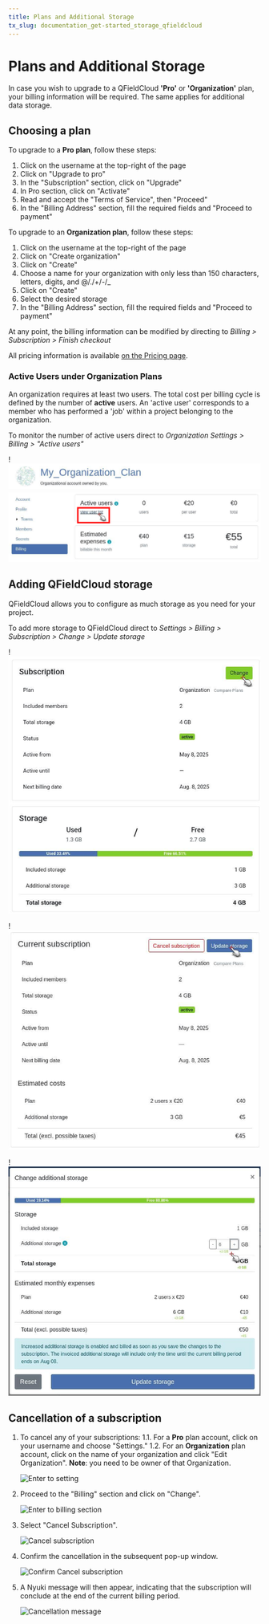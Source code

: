 ```yaml
---
title: Plans and Additional Storage
tx_slug: documentation_get-started_storage_qfieldcloud
---
```


# Plans and Additional Storage

In case you wish to upgrade to a QFieldCloud **'Pro'** or **'Organization'** plan, your billing information will be required.
The same applies for additional data storage.

## Choosing a plan

To upgrade to a **Pro plan**, follow these steps:

1. Click on the username at the top-right of the page
2. Click on "Upgrade to pro"
3. In the "Subscription" section, click on "Upgrade"
4. In Pro section, click on "Activate"
5. Read and accept the "Terms of Service", then "Proceed"
6. In the "Billing Address" section, fill the required fields and "Proceed to payment"

To upgrade to an **Organization plan**, follow these steps:

1. Click on the username at the top-right of the page
2. Click on "Create organization"
3. Click on "Create"
4. Choose a name for your organization with only less than 150 characters, letters, digits, and @/./+/-/_
5. Click on "Create"
6. Select the desired storage
7. In the "Billing Address" section, fill the required fields and "Proceed to payment"

At any point, the billing information can be modified by directing to *Billing > Subscription > Finish checkout*

All pricing information is available <a href="https://qfield.cloud/pricing" target="_blank">on the Pricing page</a>.

### **Active Users under Organization Plans**

An organization requires at least two users.
The total cost per billing cycle is defined by the number of **active** users.
An 'active user' corresponds to a member who has performed a 'job' within a project belonging to the organization.

To monitor the number of active users direct to *Organization Settings > Billing > "Active users"*

!![](../assets/images/listing_qfieldcloud_active_users.png)

## Adding QFieldCloud storage

QFieldCloud allows you to configure as much storage as you need for your project.

To add more storage to QFieldCloud direct to *Settings > Billing > Subscription > Change > Update storage*

!![ Subscription “Change” ](../assets/images/storage-qfc1.png)

!![ “Update storage” ](../assets/images/storage-qfc2.png)

!![ “Additional storage” ](../assets/images/storage-qfc3.png)

## Cancellation of a subscription

1. To cancel any of your subscriptions:
1.1. For a **Pro** plan account, click on your username and choose "Settings."
1.2. For an **Organization** plan account, click on the name of your organization and click "Edit Organization".
**Note**: you need to be owner of that Organization.

    ![Enter to setting](../assets/images/discontinuing_service_01_enter_to_setting.png)

2. Proceed to the "Billing" section and click on "Change".

    ![Enter to billing section](../assets/images/discontinuing_service_02_change_subcription.png)

3. Select "Cancel Subscription".

    ![Cancel subscription](../assets/images/discontinuing_service_03_cancel_subscription.png)

4. Confirm the cancellation in the subsequent pop-up window.

    ![Confirm Cancel subscription](../assets/images/discontinuing_service_04_popup_cancel_subcription.png)

5. A Nyuki message will then appear, indicating that the subscription will conclude at the end of the current billing period.

    ![Cancellation message](../assets/images/discontinuing_service_05_nyuki_message.png)
